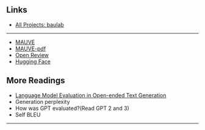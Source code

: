 
Links
--
- [All Projects: baulab](https://expo.baulab.info/2022-Fall/)


---
- [MAUVE](https://proceedings.neurips.cc/paper/2021/hash/260c2432a0eecc28ce03c10dadc078a4-Abstract.html)
- [MAUVE-pdf](https://proceedings.neurips.cc/paper/2021/file/260c2432a0eecc28ce03c10dadc078a4-Paper.pdf)
- [Open Review](https://openreview.net/forum?id=Tqx7nJp7PR)
- [Hugging Face](https://huggingface.co/spaces/evaluate-metric/mauve)
  

More Readings
---

- [Language Model Evaluation in
Open-ended Text Generation](https://arxiv.org/pdf/2108.03578.pdf)
- Generation perplexity
- How was GPT evaluated?(Read GPT 2 and 3)
- Self BLEU

----

